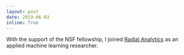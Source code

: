 ```yaml
---
layout: post
date: 2019-06-03
inline: True
---
```

With the support of the NSF fellowship, I joined [Radial Analytics](https://www.radialanalytics.com/) as an applied machine learning researcher.